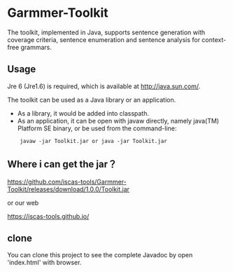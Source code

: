 # Garmmer-Toolkit
The toolkit, implemented in Java, supports sentence generation with coverage criteria, sentence enumeration and sentence analysis for context-free grammars.

## Usage

 Jre 6 (Jre1.6) is required, which is available at http://java.sun.com/.

 The toolkit can be used as a Java library or an application.

* As a library, it would be added into classpath.
* As an application, it can be open with javaw directly, namely java(TM) Platform SE binary,
or be used from the command-line:
```{r, engine='bash', count_lines}
    javaw -jar Toolkit.jar or java -jar Toolkit.jar
```
## Where i can get the jar？
https://github.com/iscas-tools/Garmmer-Toolkit/releases/download/1.0.0/Toolkit.jar 

or our web

https://iscas-tools.github.io/
## clone

You can clone this project to see the complete Javadoc by open 'index.html' with browser.
